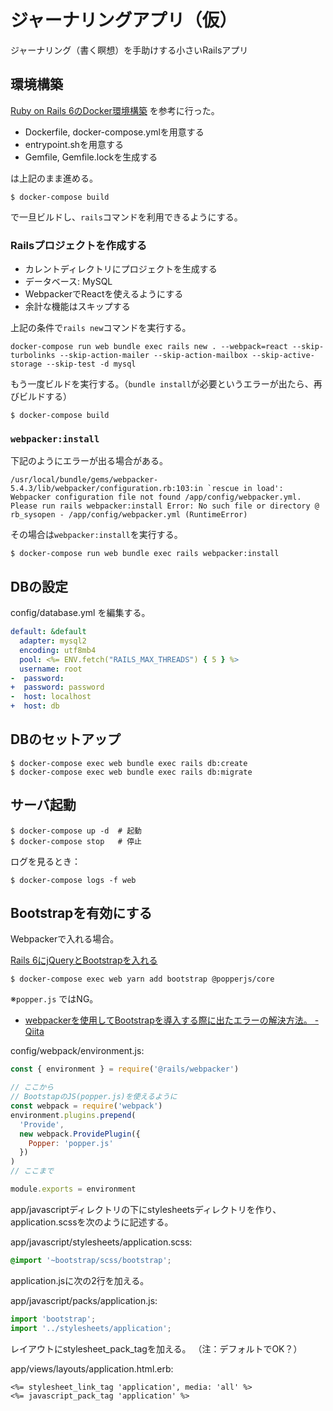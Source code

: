# ジャーナリングアプリ（仮）

ジャーナリング（書く瞑想）を手助けする小さいRailsアプリ

## 環境構築

[Ruby on Rails 6のDocker環境構築](https://zenn.dev/yuma_ito_bd/scraps/1adb89dfe0661c) を参考に行った。

- Dockerfile, docker-compose.ymlを用意する
- entrypoint.shを用意する
- Gemfile, Gemfile.lockを生成する

は上記のまま進める。

```
$ docker-compose build
```

で一旦ビルドし、`rails`コマンドを利用できるようにする。

### Railsプロジェクトを作成する

- カレントディレクトリにプロジェクトを生成する
- データベース: MySQL
- WebpackerでReactを使えるようにする
- 余計な機能はスキップする

上記の条件で`rails new`コマンドを実行する。

```
docker-compose run web bundle exec rails new . --webpack=react --skip-turbolinks --skip-action-mailer --skip-action-mailbox --skip-active-storage --skip-test -d mysql
```

もう一度ビルドを実行する。（`bundle install`が必要というエラーが出たら、再びビルドする）

```
$ docker-compose build
```

### `webpacker:install`

下記のようにエラーが出る場合がある。

    /usr/local/bundle/gems/webpacker-5.4.3/lib/webpacker/configuration.rb:103:in `rescue in load': Webpacker configuration file not found /app/config/webpacker.yml. Please run rails webpacker:install Error: No such file or directory @ rb_sysopen - /app/config/webpacker.yml (RuntimeError)

その場合は`webpacker:install`を実行する。

```
$ docker-compose run web bundle exec rails webpacker:install
```

## DBの設定

config/database.yml を編集する。

```diff:config/database.yml
default: &default
  adapter: mysql2
  encoding: utf8mb4
  pool: <%= ENV.fetch("RAILS_MAX_THREADS") { 5 } %>
  username: root
-  password: 
+  password: password
-  host: localhost
+  host: db
```

## DBのセットアップ

```
$ docker-compose exec web bundle exec rails db:create
$ docker-compose exec web bundle exec rails db:migrate
```

## サーバ起動

```
$ docker-compose up -d  # 起動
$ docker-compose stop   # 停止
```

ログを見るとき：

```
$ docker-compose logs -f web
```

## Bootstrapを有効にする

Webpackerで入れる場合。

[Rails 6にjQueryとBootstrapを入れる](https://qiita.com/kazutosato/items/d47b7705ee545de4cb1a)

```
$ docker-compose exec web yarn add bootstrap @popperjs/core
```

※`popper.js` ではNG。

- [webpackerを使用してBootstrapを導入する際に出たエラーの解決方法。 - Qiita](https://qiita.com/zamazama/items/2aa18bc87f53ae443d6c)

config/webpack/environment.js:

```js
const { environment } = require('@rails/webpacker')

// ここから
// BootstapのJS(popper.js)を使えるように
const webpack = require('webpack')
environment.plugins.prepend(
  'Provide',
  new webpack.ProvidePlugin({
    Popper: 'popper.js'
  })
)
// ここまで

module.exports = environment
```

app/javascriptディレクトリの下にstylesheetsディレクトリを作り、application.scssを次のように記述する。

app/javascript/stylesheets/application.scss:

```scss
@import '~bootstrap/scss/bootstrap';
```

application.jsに次の2行を加える。

app/javascript/packs/application.js:

```js
import 'bootstrap';
import '../stylesheets/application';
```

レイアウトにstylesheet_pack_tagを加える。
（注：デフォルトでOK？）

app/views/layouts/application.html.erb:

```erb
<%= stylesheet_link_tag 'application', media: 'all' %>
<%= javascript_pack_tag 'application' %>
```

